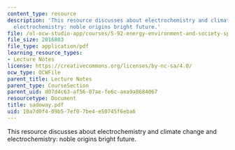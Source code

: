 ```yaml
---
content_type: resource
description: 'This resource discusses about electrochemistry and climate change and
  electrochemistry: noble origins bright future.'
file: /ol-ocw-studio-app/courses/5-92-energy-environment-and-society-spring-2007/10a7d0f409b57ef07be4e50745f6eba6_sadoway.pdf
file_size: 2016803
file_type: application/pdf
learning_resource_types:
- Lecture Notes
license: https://creativecommons.org/licenses/by-nc-sa/4.0/
ocw_type: OCWFile
parent_title: Lecture Notes
parent_type: CourseSection
parent_uid: d07d4c63-af56-07ae-fe6c-aea9a8684067
resourcetype: Document
title: sadoway.pdf
uid: 10a7d0f4-09b5-7ef0-7be4-e50745f6eba6
---
```

This resource discusses about electrochemistry and climate change and electrochemistry: noble origins bright future.